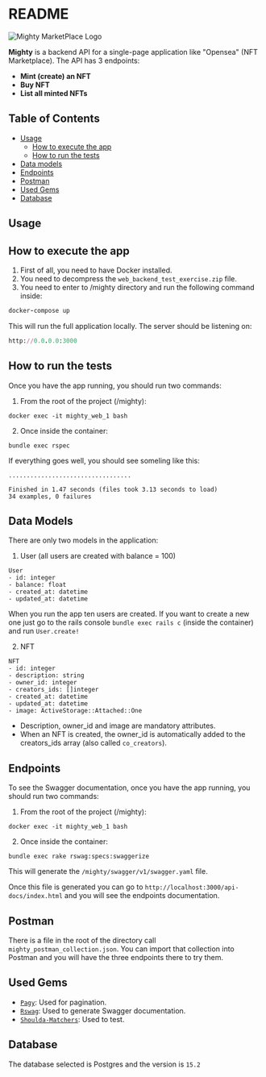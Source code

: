 # README
![Mighty MarketPlace Logo](https://raw.github.com/mkamien1993/mighty/main/mighty.jpeg)

**Mighty** is a backend API for a single-page application like "Opensea" (NFT Marketplace). The API has 3 endpoints:
- **Mint (create) an NFT**
- **Buy NFT**
- **List all minted NFTs**

## Table of Contents

- [Usage](#usage)
  - [How to execute the app](#how-to-execute-the-app)
  - [How to run the tests](#how-to-run-the-tests)
- [Data models](#data-models)  
- [Endpoints](#endpoints)
- [Postman](#postman)
- [Used Gems](#used-gems)
- [Database](#database)

## Usage

## How to execute the app

1) First of all, you need to have Docker installed.
2) You need to decompress the `web_backend_test_exercise.zip` file.
3) You need to enter to /mighty directory and run the following command inside:
```ruby
docker-compose up
```
This will run the full application locally. The server should be listening on:
```ruby
http://0.0.0.0:3000
```

## How to run the tests

Once you have the app running, you should run two commands:
1) From the root of the project (/mighty):
```
docker exec -it mighty_web_1 bash
```
2) Once inside the container:
```
bundle exec rspec
```

If everything goes well, you should see someling like this:
```
..................................

Finished in 1.47 seconds (files took 3.13 seconds to load)
34 examples, 0 failures
```

## Data Models
There are only two models in the application:
1) User (all users are created with balance = 100)
```
User
- id: integer
- balance: float
- created_at: datetime
- updated_at: datetime
```
When you run the app ten users are created. If you want to create a new one just go to the rails console `bundle exec rails c` (inside the container) and run `User.create!`


2) NFT
```
NFT
- id: integer
- description: string
- owner_id: integer
- creators_ids: []integer
- created_at: datetime
- updated_at: datetime
- image: ActiveStorage::Attached::One
```
- Description, owner_id and image are mandatory attributes.
- When an NFT is created, the owner_id is automatically added to the creators_ids array (also called `co_creators`).


## Endpoints

To see the Swagger documentation, once you have the app running, you should run two commands:
1) From the root of the project (/mighty):
```
docker exec -it mighty_web_1 bash
```
2) Once inside the container:
```
bundle exec rake rswag:specs:swaggerize
```
This will generate the `/mighty/swagger/v1/swagger.yaml` file. 

Once this file is generated you can go to `http://localhost:3000/api-docs/index.html` and you will see the endpoints documentation. 

## Postman

There is a file in the root of the directory call `mighty_postman_collection.json`. You can import that collection into Postman and you will have the three endpoints there to try them.

## Used Gems
- [`Pagy`](https://github.com/ddnexus/pagy): Used for pagination. 
- [`Rswag`](https://github.com/rswag/rswag): Used to generate Swagger documentation.
- [`Shoulda-Matchers`](https://github.com/thoughtbot/shoulda-matchers): Used to test.

## Database
The database selected is Postgres and the version is `15.2`

